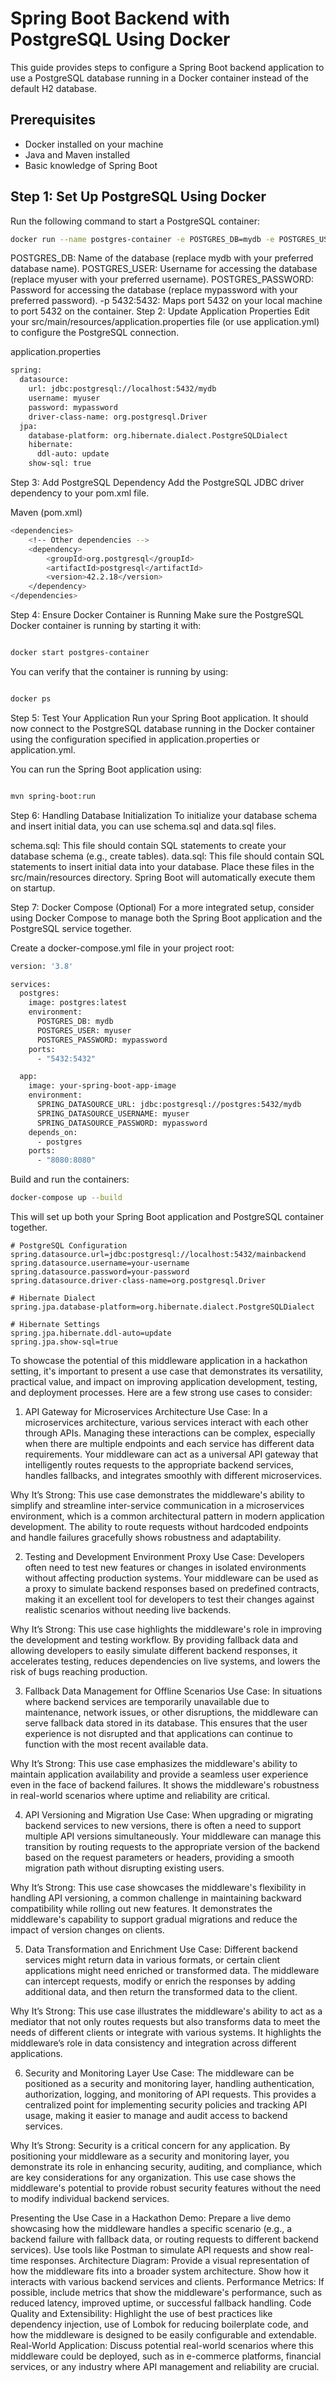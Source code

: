 # Spring Boot Backend with PostgreSQL Using Docker

This guide provides steps to configure a Spring Boot backend application to use a PostgreSQL database running in a Docker container instead of the default H2 database.

## Prerequisites

- Docker installed on your machine
- Java and Maven installed
- Basic knowledge of Spring Boot

## Step 1: Set Up PostgreSQL Using Docker

Run the following command to start a PostgreSQL container:

```bash
docker run --name postgres-container -e POSTGRES_DB=mydb -e POSTGRES_USER=myuser -e POSTGRES_PASSWORD=mypassword -p 5432:5432 -d postgres
```

POSTGRES_DB: Name of the database (replace mydb with your preferred database name).
POSTGRES_USER: Username for accessing the database (replace myuser with your preferred username).
POSTGRES_PASSWORD: Password for accessing the database (replace mypassword with your preferred password).
-p 5432:5432: Maps port 5432 on your local machine to port 5432 on the container.
Step 2: Update Application Properties
Edit your src/main/resources/application.properties file (or use application.yml) to configure the PostgreSQL connection.

application.properties
```bash
spring:
  datasource:
    url: jdbc:postgresql://localhost:5432/mydb
    username: myuser
    password: mypassword
    driver-class-name: org.postgresql.Driver
  jpa:
    database-platform: org.hibernate.dialect.PostgreSQLDialect
    hibernate:
      ddl-auto: update
    show-sql: true
```

Step 3: Add PostgreSQL Dependency
Add the PostgreSQL JDBC driver dependency to your pom.xml file.

Maven (pom.xml)
```bash
<dependencies>
    <!-- Other dependencies -->
    <dependency>
        <groupId>org.postgresql</groupId>
        <artifactId>postgresql</artifactId>
        <version>42.2.18</version>
    </dependency>
</dependencies>
```
Step 4: Ensure Docker Container is Running
Make sure the PostgreSQL Docker container is running by starting it with:

```bash

docker start postgres-container
```
You can verify that the container is running by using:

```bash

docker ps
```
Step 5: Test Your Application
Run your Spring Boot application. It should now connect to the PostgreSQL database running in the Docker container using the configuration specified in application.properties or application.yml.

You can run the Spring Boot application using:

```bash

mvn spring-boot:run
```
Step 6: Handling Database Initialization
To initialize your database schema and insert initial data, you can use schema.sql and data.sql files.

schema.sql: This file should contain SQL statements to create your database schema (e.g., create tables).
data.sql: This file should contain SQL statements to insert initial data into your database.
Place these files in the src/main/resources directory. Spring Boot will automatically execute them on startup.

Step 7: Docker Compose (Optional)
For a more integrated setup, consider using Docker Compose to manage both the Spring Boot application and the PostgreSQL service together.

Create a docker-compose.yml file in your project root:
```bash
version: '3.8'

services:
  postgres:
    image: postgres:latest
    environment:
      POSTGRES_DB: mydb
      POSTGRES_USER: myuser
      POSTGRES_PASSWORD: mypassword
    ports:
      - "5432:5432"

  app:
    image: your-spring-boot-app-image
    environment:
      SPRING_DATASOURCE_URL: jdbc:postgresql://postgres:5432/mydb
      SPRING_DATASOURCE_USERNAME: myuser
      SPRING_DATASOURCE_PASSWORD: mypassword
    depends_on:
      - postgres
    ports:
      - "8080:8080"
```
Build and run the containers:
```bash
docker-compose up --build
```
This will set up both your Spring Boot application and PostgreSQL container together.


```
# PostgreSQL Configuration
spring.datasource.url=jdbc:postgresql://localhost:5432/mainbackend
spring.datasource.username=your-username
spring.datasource.password=your-password
spring.datasource.driver-class-name=org.postgresql.Driver

# Hibernate Dialect
spring.jpa.database-platform=org.hibernate.dialect.PostgreSQLDialect

# Hibernate Settings
spring.jpa.hibernate.ddl-auto=update
spring.jpa.show-sql=true

```
To showcase the potential of this middleware application in a hackathon setting, it's important to present a use case that demonstrates its versatility, practical value, and impact on improving application development, testing, and deployment processes. Here are a few strong use cases to consider:

1. API Gateway for Microservices Architecture
Use Case: In a microservices architecture, various services interact with each other through APIs. Managing these interactions can be complex, especially when there are multiple endpoints and each service has different data requirements. Your middleware can act as a universal API gateway that intelligently routes requests to the appropriate backend services, handles fallbacks, and integrates smoothly with different microservices.

Why It’s Strong: This use case demonstrates the middleware's ability to simplify and streamline inter-service communication in a microservices environment, which is a common architectural pattern in modern application development. The ability to route requests without hardcoded endpoints and handle failures gracefully shows robustness and adaptability.

2. Testing and Development Environment Proxy
Use Case: Developers often need to test new features or changes in isolated environments without affecting production systems. Your middleware can be used as a proxy to simulate backend responses based on predefined contracts, making it an excellent tool for developers to test their changes against realistic scenarios without needing live backends.

Why It’s Strong: This use case highlights the middleware's role in improving the development and testing workflow. By providing fallback data and allowing developers to easily simulate different backend responses, it accelerates testing, reduces dependencies on live systems, and lowers the risk of bugs reaching production.

3. Fallback Data Management for Offline Scenarios
Use Case: In situations where backend services are temporarily unavailable due to maintenance, network issues, or other disruptions, the middleware can serve fallback data stored in its database. This ensures that the user experience is not disrupted and that applications can continue to function with the most recent available data.

Why It’s Strong: This use case emphasizes the middleware's ability to maintain application availability and provide a seamless user experience even in the face of backend failures. It shows the middleware's robustness in real-world scenarios where uptime and reliability are critical.

4. API Versioning and Migration
Use Case: When upgrading or migrating backend services to new versions, there is often a need to support multiple API versions simultaneously. Your middleware can manage this transition by routing requests to the appropriate version of the backend based on the request parameters or headers, providing a smooth migration path without disrupting existing users.

Why It’s Strong: This use case showcases the middleware's flexibility in handling API versioning, a common challenge in maintaining backward compatibility while rolling out new features. It demonstrates the middleware's capability to support gradual migrations and reduce the impact of version changes on clients.

5. Data Transformation and Enrichment
Use Case: Different backend services might return data in various formats, or certain client applications might need enriched or transformed data. The middleware can intercept requests, modify or enrich the responses by adding additional data, and then return the transformed data to the client.

Why It’s Strong: This use case illustrates the middleware's ability to act as a mediator that not only routes requests but also transforms data to meet the needs of different clients or integrate with various systems. It highlights the middleware’s role in data consistency and integration across different applications.

6. Security and Monitoring Layer
Use Case: The middleware can be positioned as a security and monitoring layer, handling authentication, authorization, logging, and monitoring of API requests. This provides a centralized point for implementing security policies and tracking API usage, making it easier to manage and audit access to backend services.

Why It’s Strong: Security is a critical concern for any application. By positioning your middleware as a security and monitoring layer, you demonstrate its role in enhancing security, auditing, and compliance, which are key considerations for any organization. This use case shows the middleware's potential to provide robust security features without the need to modify individual backend services.

Presenting the Use Case in a Hackathon
Demo: Prepare a live demo showcasing how the middleware handles a specific scenario (e.g., a backend failure with fallback data, or routing requests to different backend services). Use tools like Postman to simulate API requests and show real-time responses.
Architecture Diagram: Provide a visual representation of how the middleware fits into a broader system architecture. Show how it interacts with various backend services and clients.
Performance Metrics: If possible, include metrics that show the middleware's performance, such as reduced latency, improved uptime, or successful fallback handling.
Code Quality and Extensibility: Highlight the use of best practices like dependency injection, use of Lombok for reducing boilerplate code, and how the middleware is designed to be easily configurable and extendable.
Real-World Application: Discuss potential real-world scenarios where this middleware could be deployed, such as in e-commerce platforms, financial services, or any industry where API management and reliability are crucial.
